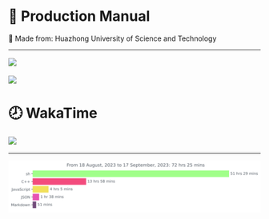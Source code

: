 <h1> 🤖 Production Manual </h1>

<p> 🔭 Made from: Huazhong University of Science and Technology </p>

<hr>

<div>
<a href="https://github.com/WilliamBy">
  <img align="center" src="https://github-readme-stats-iota-mauve.vercel.app/api?username=WilliamBy&count_private=true&show_icons=true" />
</a>
</div>

<br>

<div>
<a href="https://github.com/WilliamBy">
  <img align="center" src="https://github-readme-stats-iota-mauve.vercel.app/api/top-langs/?username=WilliamBy&hide=css,html&layout=compact" />
</a>
</div>

<h1> 🕗 WakaTime </h1>

<img src="https://wakatime.com/share/@9633faa1-5202-48ac-9f44-bf5245fdacf0/dd117798-b73b-492b-8285-d5a36c0b7622.svg">
<hr>
<img
  src="https://github.com/WilliamBy/WilliamBy/blob/main/images/stat.svg"
  alt="Alternative Text"
/>
